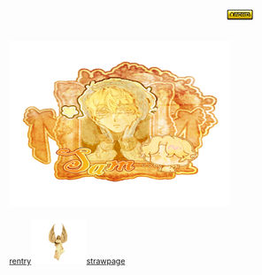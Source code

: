 ㅤㅤㅤㅤㅤㅤㅤㅤ    ㅤㅤㅤㅤㅤㅤㅤㅤ    ㅤㅤㅤㅤㅤㅤㅤㅤㅤㅤㅤㅤㅤㅤ![image alt](https://github.com/Ichigoatz/Ichigoatz/blob/b0895f45d7c7e6c3a0fb709ad1211d484a4cd4d3/adhd.gif) 

ㅤㅤㅤㅤ    ㅤㅤㅤㅤㅤㅤㅤㅤ   ㅤㅤㅤ  ㅤ<img src="https://github.com/Ichigoatz/Ichigoatz/blob/409e938f18aa4288ab430cdfb9413ec573f52bf3/Untitled5_20250701163051.png" width="399" height="300" />
ㅤㅤㅤㅤ    ㅤㅤㅤㅤㅤㅤㅤㅤ   ㅤㅤㅤ  ㅤ
ㅤㅤㅤㅤ    ㅤㅤㅤㅤㅤㅤㅤㅤㅤㅤㅤ    ㅤㅤㅤㅤㅤㅤㅤㅤㅤㅤㅤㅤ[rentry](https://rentry.co/lovetord)<img src="https://github.com/Ichigoatz/Ichigoatz/blob/5b33dcb13c3a946a96b5eff2a8fb04853d9fcdcc/78da3af5faf1d750fa39ddab0ac73df1.gif" width="100" height="80" />[strawpage](https://ichigoatzinfo.straw.page)
